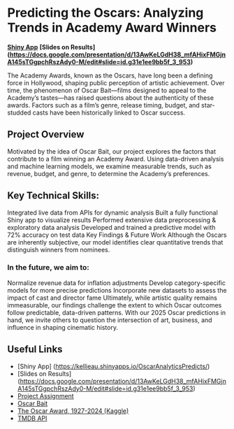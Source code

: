 # Predicting the Oscars: Analyzing Trends in Academy Award Winners

**[Shiny App](https://kellieau.shinyapps.io/OscarAnalyticsPredicts/)**
**[Slides on Results] (https://docs.google.com/presentation/d/13AwKeLGdH38_mfAHixFMGjnA145sTGgpchRszAdy0-M/edit#slide=id.g31e1ee9bb5f_3_953)**

The Academy Awards, known as the Oscars, have long been a defining force in Hollywood, shaping public perception of artistic achievement. Over time, the phenomenon of Oscar Bait—films designed to appeal to the Academy’s tastes—has raised questions about the authenticity of these awards. Factors such as a film’s genre, release timing, budget, and star-studded casts have been historically linked to Oscar success.

## Project Overview
Motivated by the idea of Oscar Bait, our project explores the factors that contribute to a film winning an Academy Award. Using data-driven analysis and machine learning models, we examine measurable trends, such as revenue, budget, and genre, to determine the Academy’s preferences.

## Key Technical Skills:
Integrated live data from APIs for dynamic analysis
Built a fully functional Shiny app to visualize results
Performed extensive data preprocessing & exploratory data analysis
Developed and trained a predictive model with 72% accuracy on test data
Key Findings & Future Work
Although the Oscars are inherently subjective, our model identifies clear quantitative trends that distinguish winners from nominees. 

### In the future, we aim to:

Normalize revenue data for inflation adjustments
Develop category-specific models for more precise predictions
Incorporate new datasets to assess the impact of cast and director fame
Ultimately, while artistic quality remains immeasurable, our findings challenge the extent to which Oscar outcomes follow predictable, data-driven patterns. With our 2025 Oscar predictions in hand, we invite others to question the intersection of art, business, and influence in shaping cinematic history.



## Useful Links
- [Shiny App] (https://kellieau.shinyapps.io/OscarAnalyticsPredicts/)
- [Slides on Results] (https://docs.google.com/presentation/d/13AwKeLGdH38_mfAHixFMGjnA145sTGgpchRszAdy0-M/edit#slide=id.g31e1ee9bb5f_3_953)
- [Project Assignment](https://m154-comp-stats.netlify.app/project)
- [Oscar Bait](https://en.wikipedia.org/wiki/Oscar_bait)
- [The Oscar Award, 1927-2024 (Kaggle)](https://www.kaggle.com/datasets/unanimad/the-oscar-award)
- [TMDB API](https://developer.themoviedb.org/reference/intro/getting-started)


